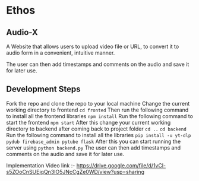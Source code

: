 # Ethos
## Audio-X
A Website that allows users to upload video file or URL, to convert it to audio form in a convenient, intuitive manner.

The user can then add timestamps and comments on the audio and save it for later use.

## Development Steps
Fork the repo and clone the repo to your local machine
Change the current working directory to frontend
```cd fronted```
Then run the following command to install all the frontend libraries
```npm install```
Run the following command to start the frontend
```npm start```
After this change your current working directory to backend after coming back to project folder
```cd ..```
```cd backend```
Run the following command to install all the libraries
```pip install -u yt-dlp pydub firebase_admin pytube flask```
After this you can start running the server using 
```python backend.py```
The user can then add timestamps and comments on the audio and save it for later use.

Implementation Video link :- https://drive.google.com/file/d/1vCl-s5ZOoCnSUEjqQn3IO5JNcCgZe0WD/view?usp=sharing
